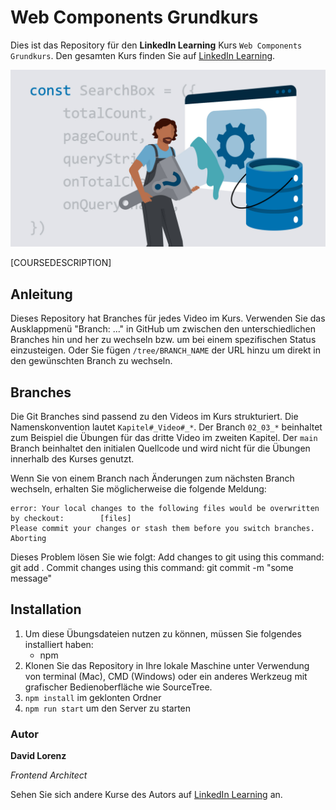 # Web Components Grundkurs

Dies ist das Repository für den **LinkedIn Learning** Kurs `Web Components Grundkurs`. Den gesamten Kurs finden Sie auf [LinkedIn Learning][lil-course-url].

<img src="https://github.com/LinkedInLearning/web-components-3055736/blob/main/thumbnail.jpeg?raw=true" />





[COURSEDESCRIPTION]

## Anleitung

Dieses Repository hat Branches für jedes Video im Kurs. Verwenden Sie das Ausklappmenü "Branch: ..." in GitHub um zwischen den unterschiedlichen Branches hin und her zu wechseln bzw. um bei einem spezifischen Status einzusteigen. Oder Sie fügen `/tree/BRANCH_NAME` der URL hinzu um direkt in den gewünschten Branch zu wechseln.

## Branches

Die Git Branches sind passend zu den Videos im Kurs strukturiert. Die Namenskonvention lautet `Kapitel#_Video#_*`. Der Branch `02_03_*` beinhaltet zum Beispiel die Übungen für das dritte Video im zweiten Kapitel.
Der `main` Branch beinhaltet den initialen Quellcode und wird nicht für die Übungen innerhalb des Kurses genutzt.

Wenn Sie von einem Branch nach Änderungen zum nächsten Branch wechseln, erhalten Sie möglicherweise die folgende Meldung:

```
error: Your local changes to the following files would be overwritten by checkout:        [files]
Please commit your changes or stash them before you switch branches.
Aborting
```

Dieses Problem lösen Sie wie folgt:
Add changes to git using this command: git add .
Commit changes using this command: git commit -m "some message"

## Installation

1. Um diese Übungsdateien nutzen zu können, müssen Sie folgendes installiert haben:
   - npm
2. Klonen Sie das Repository in Ihre lokale Maschine unter Verwendung von terminal (Mac), CMD (Windows) oder ein anderes Werkzeug mit grafischer Bedienoberfläche wie SourceTree.
3. `npm install` im geklonten Ordner
4. `npm run start` um den Server zu starten

### Autor

**David Lorenz**

_Frontend Architect_

Sehen Sie sich andere Kurse des Autors auf [LinkedIn Learning](https://www.linkedin.com/learning/instructors/david-lorenz?u=26112626) an.

[0]: # "Replace these placeholder URLs with actual course URLs"
[lil-course-url]: https://www.linkedin.com/learning/web-components-lernen-18058105
[lil-thumbnail-url]: https://cdn.lynda.com/course/2875095/2875095-1615224395432-16x9.jpg
